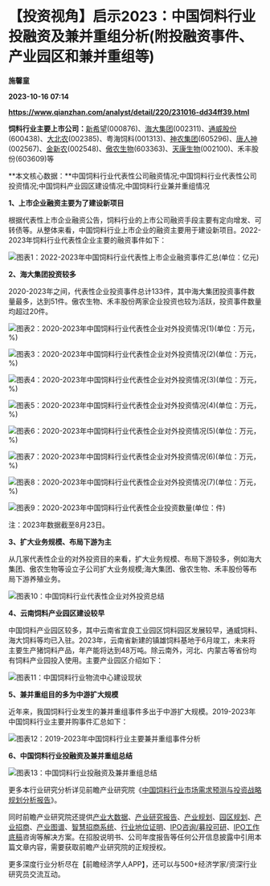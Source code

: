 # 【投资视角】启示2023：中国饲料行业投融资及兼并重组分析(附投融资事件、产业园区和兼并重组等)
**施馨童**

**2023-10-16 07:14**

**https://www.qianzhan.com/analyst/detail/220/231016-dd34ff39.html**

**饲料行业主要上市公司：**[新希望](https://stock.qianzhan.com/hs/zhengquan_000876.SZ.html)(000876)、[海大集团](https://stock.qianzhan.com/hs/zhengquan_002311.SZ.html)(002311)、[通威股份](https://stock.qianzhan.com/hs/zhengquan_600438.SH.html)(600438)、[大北农](https://stock.qianzhan.com/hs/zhengquan_002385.SZ.html)(002385)、粤海饲料(001313)、[神农集团](https://stock.qianzhan.com/hs/zhengquan_605296.SH.html)(605296)、[唐人神](https://stock.qianzhan.com/hs/zhengquan_002567.SZ.html)(002567)、[金新农](https://stock.qianzhan.com/hs/zhengquan_002548.SZ.html)(002548)、[傲农生物](https://stock.qianzhan.com/hs/zhengquan_603363.SH.html)(603363)、[天康生物](https://stock.qianzhan.com/hs/zhengquan_002100.SZ.html)(002100)、禾丰股份(603609)等

**本文核心数据：**中国饲料行业代表性公司融资情况;中国饲料行业代表性公司投资情况;中国饲料产业园区建设情况;中国饲料行业兼并重组情况

**1、上市企业融资主要为了建设新项目**

根据代表性上市企业融资公告，饲料行业的上市公司融资手段主要有定向增发、可转债等。从整体来看，中国饲料行业上市企业的融资主要用于建设新项目。2022-2023年饲料行业代表性企业主要的融资事件如下：

![图表1：2022-2023年中国饲料行业代表性上市企业融资事件汇总(单位：亿元)](https://img3.qianzhan.com/news/202310/16/20231016-5b6d50030a26924e.png)

**2、海大集团投资较多**

2020-2023年之间，代表性企业投资事件总计133件，其中海大集团投资事件数量最多，达到51件。傲农生物、禾丰股份两家企业投资也较为活跃，投资事件数量均超过20件。

![图表2：2020-2023年中国饲料行业代表性企业对外投资情况(1)(单位：万元，%)](https://img3.qianzhan.com/news/202310/16/20231016-a1bf2f9fcb47274a.png)

![图表3：2020-2023年中国饲料行业代表性企业对外投资情况(2)(单位：万元，%)](https://img3.qianzhan.com/news/202310/16/20231016-8ef5cc62a88b6d58.png)

![图表4：2020-2023年中国饲料行业代表性企业对外投资情况(3)(单位：万元，%)](https://img3.qianzhan.com/news/202310/16/20231016-9f40df4a63c85695.png)

![图表5：2020-2023年中国饲料行业代表性企业对外投资情况(4)(单位：万元，%)](https://img3.qianzhan.com/news/202310/16/20231016-d2d3d6610b3ffb83.png)

![图表6：2020-2023年中国饲料行业代表性企业对外投资情况(5)(单位：万元，%)](https://img3.qianzhan.com/news/202310/16/20231016-11fdf361ecfbe2cc.png)

![图表7：2020-2023年中国饲料行业代表性企业对外投资情况(6)(单位：万元，%)](https://img3.qianzhan.com/news/202310/16/20231016-0d96c83b44b84bd4.png)

![图表8：2020-2023年中国饲料行业代表性企业对外投资情况(7)(单位：万元，%)](https://img3.qianzhan.com/news/202310/16/20231016-7075d84f3c4f9617.png)

![图表9：2020-2023年中国饲料行业代表性企业投资数量(单位：件)](https://img3.qianzhan.com/news/202310/16/20231016-c3d76f1832097c6b.png)

注：2023年数据截至8月23日。

**3、扩大业务规模、布局下游为主**

从几家代表性企业的对外投资目的来看，扩大业务规模、布局下游较多，例如海大集团、傲农生物等设立子公司扩大业务规模;海大集团、傲农生物、禾丰股份等布局下游养殖业务。

![图表10：中国饲料行业代表性企业对外投资总结](https://img3.qianzhan.com/news/202310/16/20231016-81a70bc5d61165ef.png)

**4、云南饲料产业园区建设较早**

中国饲料产业园区较多，其中云南省宜良工业园区饲料园区发展较早，通威饲料、海大饲料等均已入驻。2023年，云南省新建的镇雄饲料基地于6月竣工，未来将主要生产猪饲料产品，年产能将达到48万吨。除云南外，河北、内蒙古等省份均有饲料产业园投入使用。主要产业园区介绍如下：

![图表11：中国饲料行业物流中心建设现状](https://img3.qianzhan.com/news/202310/16/20231016-e1ad0788febb24bd.png)

**5、兼并重组目的多为中游扩大规模**

近年来，我国饲料行业发生的兼并重组事件多出于中游扩大规模。2019-2023年中国饲料行业主要并购事件汇总如下：

![图表12：2019-2023年中国饲料行业主要兼并重组事件分析](https://img3.qianzhan.com/news/202310/16/20231016-ac89993153e1e465.png)

**6、中国饲料行业投融资及兼并重组总结**

![图表13：中国饲料行业投融资及兼并重组总结](https://img3.qianzhan.com/news/202310/16/20231016-5f2796935df7db39.png)

更多本行业研究分析详见前瞻产业研究院《[中国饲料行业市场需求预测与投资战略规划分析报告](https://bg.qianzhan.com/report/detail/1c5b39d74d7e4822.html)》。

同时前瞻产业研究院还提供[产业大数据](https://d.qianzhan.com/)、[产业研究报告](https://bg.qianzhan.com/report/hotlist/)、[产业规划](https://f.qianzhan.com/chanyeguihua2/)、[园区规划](https://f.qianzhan.com/yuanqu/)、[产业招商](https://f.qianzhan.com/chanyezhaoshang/)、[产业图谱](https://bg.qianzhan.com/report/lianglian/)、[智慧招商系统](https://z.qianzhan.com/)、[行业地位证明](https://bg.qianzhan.com/report/qyppcs)、[IPO咨询/募投可研](https://ipo.qianzhan.com/mutou/)、[IPO工作底稿](https://ipo.qianzhan.com/digao/)咨询等解决方案。在招股说明书、公司年度报告等任何公开信息披露中引用本篇文章内容，需要获取前瞻产业研究院的正规授权。

更多深度行业分析尽在【前瞻经济学人APP】，还可以与500+经济学家/资深行业研究员交流互动。